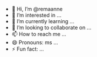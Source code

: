 - 👋 Hi, I’m @remaanne
- 👀 I’m interested in ...
- 🌱 I’m currently learning ...
- 💞️ I’m looking to collaborate on ...
- 📫 How to reach me ...
- 😄 Pronouns: ms ...
- ⚡ Fun fact: ...

<!---
remaanne/remaanne is a ✨ special ✨ repository because its `README.md` (this file) appears on your GitHub profile.
You can click the Preview link to take a look at your changes.
--->
